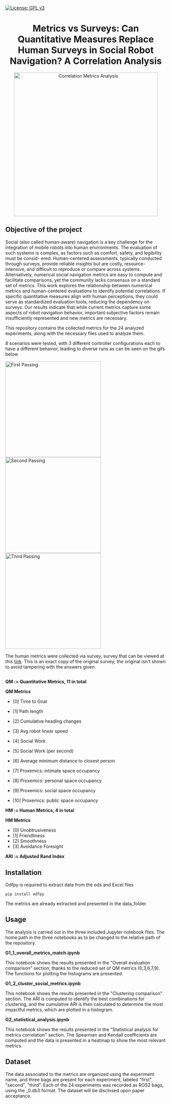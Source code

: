 
[![License: GPL v3](https://img.shields.io/badge/License-GPLv3-blue.svg)](https://www.gnu.org/licenses/gpl-3.0) 


<h1 align="center">  Metrics vs Surveys: Can Quantitative Measures Replace Human Surveys in Social Robot Navigation? A Correlation Analysis
</h1>

<!-- [Graphical abstract goes here]
<p align="center">
  <img src="https://amlbrown.com/wp-content/uploads/2015/10/11219225_10153619513398446_2657606012680909527_n.jpg" alt="Alternative text" width="450"/>
</p> -->
<p align="center">
  <img src="https://anonymous.4open.science/r/Social-Nav-Metrics-Matching-ED7D/images/Corr-Metrics.drawio.png" alt="Correlation Metrics Analysis" width="450"/>
</p>

## Objective of the project


Social (also called human-aware) navigation is a
key challenge for the integration of mobile robots into human
environments. The evaluation of such systems is complex, as
factors such as comfort, safety, and legibility must be consid-
ered. Human-centered assessments, typically conducted through
surveys, provide reliable insights but are costly, resource-
intensive, and difficult to reproduce or compare across systems.
Alternatively, numerical social navigation metrics are easy to
compute and facilitate comparisons, yet the community lacks
consensus on a standard set of metrics.
This work explores the relationship between numerical
metrics and human-centered evaluations to identify potential
correlations. If specific quantitative measures align with human
perceptions, they could serve as standardized evaluation tools,
reducing the dependency on surveys. Our results indicate that
while current metrics capture some aspects of robot navigation
behavior, important subjective factors remain insufficiently
represented and new metrics are necessary.

This repository contains the collected metrics for the 24 analyzed experiments, along with the necessary files used to analyze them.

8 scenarios were tested, with 3 different controller configurations each to have a different behavior, leading to diverse runs as can be seen on the gifs below
<p align="left">
  <img src="https://anonymous.4open.science/r/Social-Nav-Metrics-Matching-ED7D/images/first_passing.gif" alt="First Passing" width="300" style="display: inline-block; margin-right: 20px;"/>
  <img src="https://anonymous.4open.science/r/Social-Nav-Metrics-Matching-ED7D/images/second_passing.gif" alt="Second Passing" width="300" style="display: inline-block; margin-right: 20px"/>
  <img src="https://anonymous.4open.science/r/Social-Nav-Metrics-Matching-ED7D/images/third_passing.gif" alt="Third Passing" width="300"
  style="display: inline-block;"/>
</p>

The human metrics were collected via survey, survey that can be viewed at this [link](https://docs.google.com/forms/d/e/1FAIpQLSf_Dl9Fxwj-b9akZzA06BRVu8GOQalZP8z9UsHuONQnMncChA/viewform?usp=dialog). This is an exact copy of the original survey; the original isn't shown to avoid tampering with the answers given.

##


**QM := Quantitative Metrics, 11 in total**

**QM Metrics**
- [0] Time to Goal
- [1] Path length
- [2] Cumulative heading changes
- [3] Avg robot linear speed

- [4] Social Work 
- [5] Social Work (per second)
- [6] Average minimum distance to closest person
- [7] Proxemics: intimate space occupancy
- [8] Proxemics: personal space occupancy
- [9] Proxemics: social space occupancy
- [10] Proxemics: public space occupancy

**HM := Human Metrics, 4 in total**

**HM Metrics**
- [0] Unobtrusiveness
- [1] Friendliness
- [2] Smoothness
- [3] Avoidance Foresight

**ARI := Adjusted Rand Index**



## Installation

Odfpy is required to extract data from the ods and Excel files
```
pip install odfpy
```
<!--Always use ```pipreqs``` to generate the requirements.txt file.
```
pip install -r requirements.txt
```-->
The metrics are already extracted and presented in the data_folder.



## Usage
The analysis is carried out in the three included Jupyter notebook files.
The home path in the three notebooks as to be changed to the relative path of the repository.

**G1_1_overall_metrics_match.ipynb**

This notebook shows the results presented in the "Overall evaluation comparison" section, thanks to the reduced set of QM metrics (0,3,6,7,9). The functions for plotting the histograms are presented.

**G1_2_cluster_social_metrics.ipynb**

This notebook shows the results presented in the  "Clustering comparison" section. The ARI is computed to identify the best combinations for clustering, and the cumulative ARI is then calculated to determine the most impactful metrics, which are plotted in a histogram.

**G2_statistical_analysis.ipynb**

This notebook shows the results presented in the "Statistical analysis for metrics correlation" section. The Spearman and Kendall coefficients are computed and the data is presented in a heatmap to show the most relevant metrics.

## Dataset

The data associated to the metrics are organized using the experiment name, and three bags are present for each experiment, labeled "first", "second", "third". Each of the 24 experiments was recorded as ROS2 bags, using the _0.db3 format.
The dataset will be disclosed upon paper acceptance.


<!--# Citations
Remind users to cite your work, e.g.:

This repository is intended for scientific research purposes.
If you want to use this code for your research, please cite our work ([Paper Name](https://arxiv.org/)).

```
[.bib citation here]
```

<!--# References
[Other references that should be cited when using this repository here]

# Acknowledgements
[Acknowledgements here]
-->
